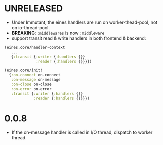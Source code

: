 # UNRELEASED

* Under Immutant, the eines handlers are run on worker-thead-pool, not on io-thread-pool.
* **BREAKING**: `:middlewares` is now `:middleware`
* support transit read & write handlers in both frontend & backend:

```clj
(eines.core/handler-context
   ...
   {:transit {:writer {:handlers {}}
              :reader {:handlers {}}}})
```

```clj
(eines.core/init!
  {:on-connect on-connect
   :on-message on-message
   :on-close on-close
   :on-error on-error
   :transit {:writer {:handlers {}}
             :reader {:handlers {}}}})
```

# 0.0.8

* If the on-message handler is called in I/O thread, dispatch to worker thread.
